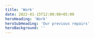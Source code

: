 ```yaml
---
title: 'Work'
date: 2022-01-15T12:00:00+05:00
heroHeading: 'Work'
heroSubHeading: 'Our previous repairs'
heroBackground: ''
---
```


